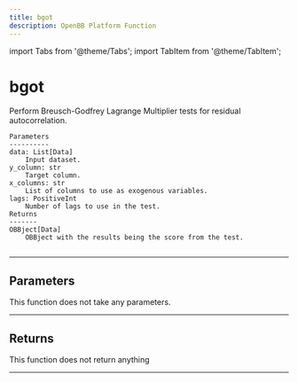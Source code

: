 ```yaml
---
title: bgot
description: OpenBB Platform Function
---
```


import Tabs from '@theme/Tabs';
import TabItem from '@theme/TabItem';

# bgot

Perform Breusch-Godfrey Lagrange Multiplier tests for residual autocorrelation.

    Parameters
    ----------
    data: List[Data]
        Input dataset.
    y_column: str
        Target column.
    x_columns: str
        List of columns to use as exogenous variables.
    lags: PositiveInt
        Number of lags to use in the test.
    Returns
    -------
    OBBject[Data]
        OBBject with the results being the score from the test.

```python wordwrap

```

---

## Parameters

This function does not take any parameters.

---

## Returns

This function does not return anything

---

